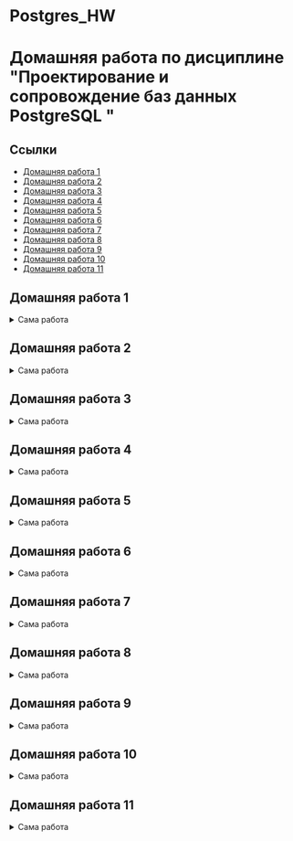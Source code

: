 # Postgres_HW
# Домашняя работа по дисциплине "Проектирование и сопровождение баз данных PostgreSQL "

## Ссылки

- [Домашняя работа 1](#домашняя-работа-1)
- [Домашняя работа 2](#домашняя-работа-2)
- [Домашняя работа 3](#домашняя-работа-3)
- [Домашняя работа 4](#домашняя-работа-4)
- [Домашняя работа 5](#домашняя-работа-5)
- [Домашняя работа 6](#домашняя-работа-6)
- [Домашняя работа 7](#домашняя-работа-7)
- [Домашняя работа 8](#домашняя-работа-8)
- [Домашняя работа 9](#домашняя-работа-9)
- [Домашняя работа 10](#домашняя-работа-10)
- [Домашняя работа 11](#домашняя-работа-11)

## Домашняя работа 1

<details>
<summary>Сама работа</summary>

---

### Задание

Подумать над выбором предметной области для выполнения финальной (экзаменационной) работы.
Выбирайте предметную область, которая вам интересна
и в которой вы разбираетесь или хотите разобраться.

Сделать краткое описание выбранной предметной области (1-2 страницы).
Если описание получится более объемным, не беда.
Ведь это описание затем войдет в финальный отчет.

Попытаться сформулировать требования к будущей базе данных.

### Работа

#### Цель работы

Описать словесно выбранную предметную область – "".

#### Описание предметной области


[Наверх](#ссылки)

---

</details>

## Домашняя работа 2

<details>
<summary>Сама работа</summary>

---

### Задание

Глава 3 (упражнения 1-4)

### Работа

#### Упражнение 1

Выполним запрос:

```sql
demo=# insert into aircrafts values ('SU9', 'Sukhoi SUperJet-100', 300);
ERROR:  0A000: cannot insert into column "model" of view "aircrafts"
DETAIL:  View columns that are not columns of their base relation are not updatable.
```

Ошибка нам говорит о том, что
колонки, не являющимися базовыми колонками своего отношения не могут обновляться через представление.

Посмотрим, какие колонки не являются базовыми для отношения:

```sql
demo=# \d+ aircrafts
                                       View "bookings.aircrafts"
    Column     |     Type     | Collation | Nullable | Default | Storage  |         Description
---------------+--------------+-----------+----------+---------+----------+-----------------------------
 aircraft_code | character(3) |           |          |         | extended | Aircraft code, IATA
 model         | text         |           |          |         | extended | Aircraft model
 range         | integer      |           |          |         | plain    | Maximal flying distance, km
View definition:
 SELECT ml.aircraft_code,
    ml.model ->> lang() AS model,
    ml.range
   FROM aircrafts_data ml;
```

Такой колонкой является `model`, соответственно.

#### Упражнение 2

Пример запроса:

```sql
demo=# select * from aircrafts order by range desc;
 aircraft_code |        model        | range
---------------+---------------------+-------
 773           | Боинг 777-300       | 11100
 763           | Боинг 767-300       |  7900
 319           | Аэробус A319-100    |  6700
 320           | Аэробус A320-200    |  5700
 321           | Аэробус A321-200    |  5600
 733           | Боинг 737-300       |  4200
 SU9           | Сухой Суперджет-100 |  3000
 CR2           | Бомбардье CRJ-200   |  2700
 CN1           | Сессна 208 Караван  |  1200
(9 rows)
```

#### Упражнение 3

Пример такого запроса:

```sql
demo=# UPDATE aircrafts SET range = range*2 WHERE model LIKE 'Sukhoi SuperJet%';
UPDATE 1
```

#### Упражнение 4

Пример такого запроса:

```sql
demo=# DELETE FROM aircrafts WHERE aircraft_code = '123';
DELETE 0
```

[Наверх](#ссылки)

---

</details>

## Домашняя работа 3

<details>
<summary>Сама работа</summary>

---

### Задание

Глава 4 (упражнения 2, 4, 8, 12, 15, 21, 30, 33, 35)

### Работа

#### Упражнение 2

Создадим таблицу, наполним её данными и сделаем выборку по ней.

```sql
demo=# CREATE TABLE test_numeric
( measurement numeric,
description text
);
CREATE TABLE

demo=# insert into test_numeric values
demo-# (1234567890.0987654321, 'Точность 20 знаков, масштаб 10 знаков'),
demo-# (1.5, 'Точность 2 знака, масштаб 1 знак'),
demo-# (0.12345678901234567890, 'Точность 21 знак, масштаб 20 знаков'),
demo-# (1234567890, 'Точность 10 знаков, масштаб 0 знаков (целое число)');
INSERT 0 4

demo=# select * from test_numeric;
      measurement       |                    description
------------------------+----------------------------------------------------
  1234567890.0987654321 | Точность 20 знаков, масштаб 10 знаков
                    1.5 | Точность 2 знака, масштаб 1 знак
 0.12345678901234567890 | Точность 21 знак, масштаб 20 знаков
             1234567890 | Точность 10 знаков, масштаб 0 знаков (целое число)
(4 rows)
```


#### Упражнение 4

Выполним эксперименты с плавающей точкой:

```sql
demo=# select 2e-45::real > 1e-45::real;
 ?column?
----------
 f
(1 row)

demo=# select 4e-324::double precision > 3e-324::double precision;
 ?column?
----------
 f
(1 row)
```

#### Упражнение 8

```sql
demo=# CREATE TABLE test_serial
( id serial PRIMARY KEY,
name text);
CREATE TABLE

demo=# INSERT INTO test_serial (name) VALUES ('Вишневая');
INSERT 0 1

demo=#INSERT INTO test_serial ( id, name ) VALUES ( 2, 'Прохладная' );
INSERT 0 1
```

При выполнении этой команды СУБД выдаст сообщение об ошибке. Почему?

```sql
demo=# INSERT INTO test_serial (name) VALUES ('Грушевая');
ERROR:  23505: duplicate key value violates unique constraint "test_serial_pkey"
DETAIL:  Key (id)=(2) already exists.
```

Потому что автоматическое значение нумерации serial увеличилось на 1 и этот id уже свободен. Повторяющееся значение ключа нарушает ограничение уникальности "test_serial_pkey".

```sql
demo=# INSERT INTO test_serial (name) VALUES ('Грушевая');
INSERT 0 1
demo=# INSERT INTO test_serial (name) VALUES ('Зеленая');
INSERT 0 1
demo=# DELETE FROM test_serial WHERE id = 4;
DELETE 1
demo=# INSERT INTO test_serial (name) VALUES ('Луговая');
INSERT 0 1
```

Теперь сделаем выборку. В нумерации образовалась «дыра». Это из-за того, что при формировании нового значения из последовательности поиск максимального значения, уже имеющегося в столбце, не выполняется.

```sql
demo=# SELECT * FROM test_serial;
 id |    name
----+------------
  1 | Вишневая
  2 | Прохладная
  3 | Грушевая
  5 | Луговая
(4 rows)
```

#### Упражнение 12

```sql
demo=# show datestyle;
 DateStyle
-----------
 ISO, DMY
(1 row)

demo=# set datestyle to 'MDY';
SET

demo=# show datestyle;
 DateStyle
-----------
 ISO, MDY
(1 row)

demo=# SELECT '18-05-2016'::date;
ERROR:  22008: date/time field value out of range: "18-05-2016"
LINE 1: SELECT '18-05-2016'::date;
               ^
HINT:  Perhaps you need a different "datestyle" setting.

demo=# SELECT '05-18-2016'::date;
    date    
------------
 2016-05-18
(1 row)

demo=# SELECT '05-18-2016'::date;
    date    
------------
 2016-05-18
(1 row)

demo=# SET datestyle TO 'Postgres, DMY';
SET

demo=# show datestyle;
   DateStyle
---------------
 Postgres, DMY
(1 row)

demo=# select current_date;
 current_date
--------------
 04-10-2020
(1 row)

demo=# set datestyle to 'SQL, DMY';
SET
demo=# select current_date;
 current_date
--------------
 04/10/2020
(1 row)

demo=# set datestyle to 'German, DMY';
SET
Time: 0.519 ms
demo=# select current_date;
 current_date
--------------
 04.10.2020
(1 row)
```

#### Упражнение 15

Проэкспериментируем с преобразованием даты в строку.

```sql
demo=# SELECT to_char(current_timestamp, 'ddыmm');
 to_char
---------
 04ы10
(1 row)

demo=# SELECT to_char(current_timestamp, 'MM/DD/YYYY');
  to_char
------------
 10/04/2020
(1 row)

demo=# SELECT to_char(current_timestamp, 'DD-MM-YYYY')::date;
  to_char
------------
 2020-10-04
(1 row)
```

#### Упражнение 21

Предположу, что интервал "1 месяц" добавит единицу ко времени месяца.
В первом случае выведет 2016-02-29, а во втором — 2016-03-29.

```sql
demo=# SELECT ('2016-01-31'::date +'1 mon'::interval) AS new_date;
      new_date
---------------------
 2016-02-29 00:00:00
(1 row)

demo=# SELECT ('2016-02-29'::date +'1 mon'::interval) AS new_date;
      new_date
---------------------
 2016-03-29 00:00:00
(1 row)
```

Отлично, я угадал! =)

#### Упражнение 30

Предположения:

```sql
INSERT INTO test_bool VALUES (TRUE, 'yes');
INSERT INTO test_bool VALUES (yes, 'yes');
-- "yes" — невалидный boolean

INSERT INTO test_bool VALUES ('yes', true);
-- "'yes'" — то же самое, но в виде строки.
-- Если в SQL слабая типизация, то ошибка будет как выше.
-- Если сильная — ошибка типа.
-- Ну и true — невалидная строка.

INSERT INTO test_bool VALUES ('yes', TRUE);
-- То же самое, как выше.

INSERT INTO test_bool VALUES ('1', 'true');
-- '1' — вообще строка.
-- Если типизация сильная, ошибка типа.
-- Если типисация слабая, то будет '1' -> 1 -> true, т.е. без ошибки.

INSERT INTO test_bool VALUES (1, 'true');
-- Зависит от силы типизации, см. выше.

INSERT INTO test_bool VALUES ('t', 'true');
-- Типизация, но надо смотреть, является ли t — булевым значением.

INSERT INTO test_bool VALUES ('t', truth);
-- Ошибка со строкой. Надо в кавычки заворачивать.

INSERT INTO test_bool VALUES (true, true);
-- Ошибка со строкой. Надо в кавычки заворачивать.

INSERT INTO test_bool VALUES (1::boolean, 'true');
-- Явное преобразование. Скорее всего, ошибки не будет.

INSERT INTO test_bool VALUES (111::boolean, 'true');
-- Явное преобразование. Скорее всего, ошибка будет,
-- т.к. не понятно, можно ли 111 привести в boolean.
```

Итог:

```sql
demo=# INSERT INTO test_bool VALUES (TRUE, 'yes');
INSERT 0 1

demo=# INSERT INTO test_bool VALUES (yes, 'yes');
ERROR:  42703: column "yes" does not exist
LINE 1: INSERT INTO test_bool VALUES (yes, 'yes');
                                      ^

demo=# INSERT INTO test_bool VALUES ('yes', true);
INSERT 0 1

demo=# INSERT INTO test_bool VALUES ('yes', TRUE);
INSERT 0 1

demo=# INSERT INTO test_bool VALUES ('1', 'true');
INSERT 0 1

demo=# INSERT INTO test_bool VALUES (1, 'true');
ERROR:  42804: column "a" is of type boolean but expression is of type integer
LINE 1: INSERT INTO test_bool VALUES (1, 'true');
                                      ^
HINT:  You will need to rewrite or cast the expression.

demo=# INSERT INTO test_bool VALUES ('t', 'true');
INSERT 0 1

demo=# INSERT INTO test_bool VALUES ('t', truth);
ERROR:  42703: column "truth" does not exist
LINE 1: INSERT INTO test_bool VALUES ('t', truth);
                                           ^

demo=# INSERT INTO test_bool VALUES (true, true);
INSERT 0 1

demo=# INSERT INTO test_bool VALUES (1::boolean, 'true');
INSERT 0 1

demo=# INSERT INTO test_bool VALUES (111::boolean, 'true');
INSERT 0 1
```

Вывод: типизация слабая, но неявные преобразования идут через строковые значения.
Целые числа надо преобразовывать явно.

#### Упражнение 33

```sql
demo=# CREATE TABLE food(food text[][]);
CREATE TABLE
demo=# insert into food values ('{ { "сосиска", "макароны", "кофе" },{ "котлета", "каша", "кофе" },{ "сосиска", "каша", "кофе" },{ "котлета", "каша", "чай" } }'::text[][]);
demo=# select food[1][1] from food;
  food
---------
 сосиска
(1 row)
```

#### Упражнение 35

```sql
demo=# SELECT '[{"мяч":"футбол"},{"бита":"бейсбол"},{"ракетка":"тенис"}]'::json -> 2;
      ?column?
---------------------
 {"ракетка":"тенис"}
(1 строка)


demo=#
demo=# SELECT '[{"мяч":"футбол"},{"бита":"бейсбол"},{"ракетка":"тенис"}]'::json -> 'мяч';
 ?column?
----------

(1 строка)


demo=#
demo=# SELECT '["мяч","бита","ракетка"]'::json ->> 0;
 ?column?
----------
 мяч
(1 строка)


demo=#
demo=# SELECT '{"мяч":"футбол","бита":"бейсбол","ракетка":"тенис"}'::json ->> 'бита';
 ?column?
----------
 бейсбол
(1 строка)


demo=#
demo=# SELECT '{"игры": {"компьютерные": ["dark","souls"], "спортивные":4}}'::json #> '{игры,компьютерные,0}';
 ?column?
----------
 "dark"
(1 строка)


demo=#
demo=# SELECT '{"игры": {"компьютерные": ["dark","souls"], "спортивные":4}}'::json #>> '{игры,компьютерные,0}';
 ?column?
----------
 dark
(1 строка)
```

[Наверх](#ссылки)

---

</details>

## Домашняя работа 4

<details>
<summary>Сама работа</summary>

---

### Задание

Глава 5 (упражнения 2, 9, 17, 18)

### Работа

#### Упражнение 2

Посмотрите, какие ограничения уже наложены на атрибуты таблицы «Успеваемость» (progress).
В качестве примера рассмотрим такой вариант. Добавьте в таблицу progress еще один атрибут — «Форма проверки знаний» (test_form), который может принимать только два значения: «экзамен» или «зачет». Тогда набор допустимых значений атрибута «Оценка» (mark) будет зависеть от того, экзамен или зачет предусмотрены по данной дисциплине. Если предусмотрен экзамен, тогда допускаются значения 3, 4, 5, если зачет — тогда 0 (не зачтено) или 1 (зачтено).

```sql
edu=# ALTER TABLE progress
ADD CHECK (
( test_form = 'экзамен' AND mark IN ( 3, 4, 5 ) )
OR
( test_form = 'зачет' AND mark IN ( 0, 1 ) )
);
edu=# \d progress
                               Таблица "public.progress"
     Столбец     |     Тип      | Правило сортировки | Допустимость NULL | По умолчанию 
-----------------+--------------+--------------------+-------------------+--------------
 record_book     | numeric(5,0) |                    | not null          | 
 acad_year       | text         |                    | not null          | 
 term            | numeric(1,0) |                    | not null          | 
 discipline_code | smallint     |                    | not null          | 
 mark            | numeric(1,0) |                    | not null          | 
 test_form       | text         |                    | not null          | 
Индексы:
    "progress_pkey" PRIMARY KEY, btree (record_book, acad_year, term, discipline_code)
    "no_double_mark" UNIQUE CONSTRAINT, btree (record_book, acad_year, term, discipline_code, mark)
Ограничения-проверки:
    "progress_acad_year_check" CHECK (ltrim(acad_year, ' '::text) <> ''::text)
    "progress_check" CHECK (test_form = 'экзамен'::text AND (mark = ANY (ARRAY[3::numeric, 4::numeric, 5::numeric])) OR test_form = 'зачет'::text AND (mark = ANY (ARRAY[0::numeric, 1::numeric])))
    "progress_mark_check" CHECK (mark >= 0::numeric AND mark <= 5::numeric)
    "progress_term_check" CHECK (term = 1::numeric OR term = 2::numeric)
    "progress_test_form_check" CHECK (test_form = 'экзамен'::text OR test_form = 'зачет'::text)
Ограничения внешнего ключа:
    "progress_discipline_code_fkey" FOREIGN KEY (discipline_code) REFERENCES disciplines(discipline_code) ON UPDATE CASCADE
    "progress_record_book_fkey" FOREIGN KEY (record_book) REFERENCES students(record_book) ON UPDATE CASCADE ON DELETE CASCADE



edu=# ALTER TABLE progress ADD CHECK
edu(# (test_form='экзамен' and mark IN (2,3,4,5)) OR
edu(# (test_form='зачет'   and mark IN (0,1)));
ALTER TABLE
```

Проверьте, как будет работать новое ограничение в модифицированной таблице progress. Для этого выполните команды INSERT, как удовлетворяющие ограничению, так и нарушающие его.

```sql
edu=# INSERT INTO students VALUES (7, 'student 1', 658, 7685);
INSERT 0 1
edu=# INSERT INTO progress VALUES (4, 'Mathematics', '2',2, 4, 'экзамен');
INSERT 0 1
edu=# INSERT INTO progress VALUES (4, 'Mathematics', '2',2, 0, 'зачет');
ОШИБКА: новая строка в отношении “progress” нарушает ограничение-проверку "progress_mark_check"
ПОДРОБНОСТИ: Ошибочная строка содержит (4, 'Mathematics', '2',2, 0, 'зачет').
```

В таблице уже было ограничение на допустимые значения атрибута mark. Как вы думаете, не будет ли оно конфликтовать с новым ограничением? Проверьте эту гипотезу. Если ограничения конфликтуют, тогда удалите старое ограничение и снова попробуйте добавить строки в таблицу.

Они конфликтуют, в таком случае удалим ограничение, и попробуем добавить строки снова.

```sql
edu=# ALTER TABLE progress DROP CONSTRAINT progress_mark_check;
edu=# INSERT INTO progress VALUES (4, 'Mathematics', '2',2, 0, 'зачет');

INSERT 0 1
```

#### Упражнение 9

В таблице «Студенты» (students) есть текстовый атрибут name, на который наложено ограничение NOT NULL. Как вы думаете, что будет, если при вводе новой строки в эту таблицу дать атрибуту name в качестве значения пустую строку?

```sql
edu=# INSERT INTO students VALUES (2, '', 979, 74673);
INSERT 0 1
```

Добавим ограничение ( name <> '' )

```sql
edu=# ALTER TABLE students ADD CHECK ( name <> '' );
ALTER TABLE
edu=# INSERT INTO students VALUES (3, '', 979, 74673);
ОШИБКА: новая строка в отношении “progress” нарушает ограничение-проверку
"students_name_check"
```

Посмотрим что теперь будет при вставке строки с пустым значением

```sql
edu=# INSERT INTO students VALUES (3, ' ', 979, 74673);
INSERT 0 1
```

Добавим ограничение ( trim (name) <> '' )

```sql
edu=# ALTER TABLE students ADD CHECK (trim (name) <> '');
ALTER TABLE
edu=# INSERT INTO students VALUES (3, ' ', 979, 74673);
ОШИБКА: новая строка в отношении “progress” нарушает ограничение-проверку
"students_name_check"
```

Есть ли подобные слабые места в таблице «Успеваемость» (progress)?
- Есть, с поля с текстовым типом могут быть вставлены пустые строки.

#### Упражнение 17

Подумайте, какие представления было бы целесообразно создать для нашей базы данных «Авиаперевозки». Необходимо учесть наличие различных групп пользователей, например: пилоты, диспетчеры, пассажиры, кассиры. Создайте представления и проверьте их в работе.

Диспетчер

```sql
demo=# CREATE VIEW dispatcher_info AS SELECT
demo-#  flight_no,
demo-#  scheduled_departure,
demo-#  status,
demo-#  model,
demo-#  range
demo-# FROM flights f
demo-# LEFT JOIN aircrafts a on f.aircraft_code = a.aircraft_code;
CREATE VIEW
demo=# SELECT * FROM  dispatcher_info;
 flight_no |  scheduled_departure   |  status   |        model        | range
-----------+------------------------+-----------+---------------------+-------
 PG0405    | 2016-09-13 08:35:00+03 | Arrived   | Airbus A321-200     |  5600
 PG0404    | 2016-10-03 18:05:00+03 | Arrived   | Airbus A321-200     |  5600
 PG0405    | 2016-10-03 08:35:00+03 | Arrived   | Airbus A321-200     |  5600
 PG0402    | 2016-11-07 11:25:00+03 | Scheduled | Airbus A321-200     |  5600
 PG0405    | 2016-10-14 08:35:00+03 | On Time   | Airbus A321-200     |  5600
 PG0404    | 2016-10-14 18:05:00+03 | Scheduled | Airbus A321-200     |  5600
 PG0403    | 2016-10-14 10:25:00+03 | Delayed   | Airbus A321-200     |  5600
 PG0402    | 2016-10-14 11:25:00+03 | On Time   | Airbus A321-200     |  5600
 PG0405    | 2016-10-23 08:35:00+03 | Scheduled | Airbus A321-200     |  5600
 PG0402    | 2016-10-21 11:25:00+03 | Scheduled | Airbus A321-200     |  5600
 PG0403    | 2016-10-21 10:25:00+03 | Scheduled | Airbus A321-200     |  5600
 PG0404    | 2016-10-21 18:05:00+03 | Scheduled | Airbus A321-200     |  5600
 PG0405    | 2016-10-21 08:35:00+03 | Scheduled | Airbus A321-200     |  5600
 PG0402    | 2016-10-04 11:25:00+03 | Arrived   | Airbus A321-200     |  5600
 PG0402    | 2016-09-25 11:25:00+03 | Arrived   | Airbus A321-200     |  5600
```

#### Упражнение 18

Подумайте, какие еще таблицы было бы целесообразно дополнить столбцами типа json/jsonb. Вспомните, что, например, в таблице «Билеты» (tickets) уже есть столбец такого типа — contact_data. Выполните модификации таблиц и измените в них одну-две строки для проверки правильности ваших решений.

В таблицу bookings в качестве json поля можно добавить информамцию о периоде действия брони.

```sql
demo=# ALTER TABLE bookings ADD COLUMN booking_period jsonb;
ALTER TABLE

demo=# UPDATE bookings
demo-# SET booking_period='{"booking_start": "06.10.2020", "booking_end": "16.10.2020"}'
demo-# WHERE book_ref='000181';
UPDATE 1

demo=# SELECT * FROM bookings WHERE book_ref='000181';
 book_ref |       book_date        | total_amount |   booking_period
----------+------------------------+--------------+-------------------------------------------------------------
 000181   | 2016-10-08 12:28:00+03 |    131800.00 | {"booking_end": "16.10.2020", "booking_start": "06.10.2020"}
(1 строка)
```

[Наверх](#ссылки)

---

</details>

## Домашняя работа 5

<details>
<summary>Сама работа</summary>

---

### Задание

Глава 6 (упражнения 2, 7, 9, 13, 19, 21, 23)

### Работа

#### Упражнение 2

Этот запрос выбирает из таблицы «Билеты» (tickets) всех пассажиров с именами, состоящими из трех букв (в шаблоне присутствуют три символа «_»): 

```sql
SELECT passenger_name
FROM tickets
WHERE passenger_name LIKE '___ %';
```

Предложите шаблон поиска в операторе LIKE для выбора из этой таблицы всех пассажиров с фамилиями, состоящими из пяти букв.

```sql
demo=# SELECT passenger_name
demo-# FROM tickets
demo-# WHERE passenger_name LIKE '% _____';
   passenger_name
--------------------
   passenger_name  
------------------
 ILYA POPOV
 VLADIMIR POPOV
 PAVEL GUSEV
 LEONID ORLOV
 EVGENIY GUSEV
 NIKOLAY FOMIN
 EKATERINA ILINA
 ANTON POPOV
 ARTEM BELOV
 VLADIMIR POPOV
 ALEKSEY ISAEV
 ...

demo=# SELECT count(passenger_name)
demo=# FROM tickets
demo=# WHERE passenger_name LIKE '% _____';
 count 
-------
 14272
(1 row)
```

#### Упражнение 7

Самые крупные самолеты в нашей авиакомпании — это Boeing 777-300. Выяснить, между какими парами городов они летают, поможет запрос: 

```sql
SELECT DISTINCT departure_city, arrival_city
FROM routes r
JOIN aircrafts a ON r.aircraft_code = a.aircraft_code
WHERE a.model = 'Boeing 777-300'
ORDER BY 1;
```

Модифицируйте запрос таким образом, чтобы каждая пара городов была выведена только один раз

```sql
demo=# SELECT DISTINCT departure_city, arrival_city
FROM routes r
JOIN aircrafts a ON r.aircraft_code = a.aircraft_code
WHERE a.model = 'Boeing 777-300' AND departure_city > arrival_city
ORDER BY 1;
 departure_city | arrival_city 
----------------+--------------
 Москва         | Екатеринбург
 Новосибирск    | Москва
 Пермь          | Москва
 Сочи           | Москва
(4 строки)

или

SELECT DISTINCT r.departure_city, r.arrival_city
 FROM routes r
JOIN routes rr ON r.arrival_city = rr.departure_city
 AND rr.arrival_city = r.departure_city and r.arrival_city > rr.arrival_city
JOIN aircrafts a ON r.aircraft_code = a.aircraft_code
 WHERE a.model = 'Boeing 777-300'
ORDER BY 1;

```

#### Упражнение 9

Для ответа на вопрос, сколько рейсов выполняется из Москвы в Санкт-Петербург, можно написать совсем простой запрос: 

```sql
SELECT count( * )
FROM routes
WHERE departure_city = 'Москва'
AND arrival_city = 'Санкт-Петербург'
```

А с помощью какого запроса можно получить результат в таком виде?

```sql
 departure_city |  arrival_city   | count
----------------+-----------------+-------
 Москва         | Санкт-Петербург |    12

demo=# SELECT  departure_city , arrival_city , count( * )
	FROM routes
	Group by  departure_city , arrival_city
	Having departure_city = 'Москва'
	AND arrival_city = 'Санкт-Петербург';
	
 departure_city |  arrival_city   | count
----------------+-----------------+-------
 Москва         | Санкт-Петербург |    12
(1 строка)
```

#### Упражнение 13

Ответить на вопрос о том, каковы максимальные и минимальные цены билетов на все направления, может такой запрос: 

```sql
SELECT
f.departure_city,
f.arrival_city,
max( tf.amount ),
min( tf.amount )
FROM flights_v f
JOIN ticket_flights tf ON f.flight_id = tf.flight_id
GROUP BY 1, 2
ORDER BY 1, 2;
```

А как выявить те направления, на которые не было продано ни одного билета?

```sql
demo=# SELECT
demo-# f.departure_city,
demo-# f.arrival_city,
demo-# max( tf.amount ),
demo-# min( tf.amount )
demo-# FROM flights_v f
demo-# LEFT JOIN ticket_flights tf ON f.flight_id = tf.flight_id
demo-# GROUP BY 1, 2
demo-# ORDER BY 1, 2;

      departure_city      |       arrival_city       |    max    |   min
--------------------------+--------------------------+-----------+----------
 Абакан                   | Архангельск              |           |
 Абакан                   | Грозный                  |           |
 Абакан                   | Кызыл                    |           |
 Абакан                   | Москва                   | 101000.00 | 33700.00
 Абакан                   | Новосибирск              |   5800.00 |  5800.00
 Абакан                   | Томск                    |   4900.00 |  4900.00
 Анадырь                  | Москва                   | 185300.00 | 61800.00
 Анадырь                  | Хабаровск                |  92200.00 | 30700.00
 Анапа                    | Белгород                 |  18900.00 |  6300.00
 Анапа                    | Москва                   |  36600.00 | 12200.00
```

#### Упражнение 19

В разделе 6.4 мы использовали рекурсивный алгоритм в общем табличном выражении. Изучите этот пример, чтобы лучше понять работу рекурсивного алгоритма:

```sql
WITH RECURSIVE ranges ( min_sum, max_sum )
AS (
VALUES( 0, 100000 ),
( 100000, 200000 ),
( 200000, 300000 )
UNION ALL
SELECT min_sum + 100000, max_sum + 100000
FROM ranges
WHERE max_sum < ( SELECT max( total_amount ) FROM bookings )
)
SELECT * FROM ranges;
```

##### Задание 1

Модифицируйте запрос, добавив в него столбец level (можно назвать его и iteration). Этот столбец должен содержать номер текущей итерации, поэтому нужно увеличивать его значение на единицу на каждом шаге. Не забудьте задать начальное значение для добавленного столбца в предложении VALUES.

```sql
demo=# WITH RECURSIVE ranges ( min_sum, max_sum, iteration )
AS (
VALUES( 0,
100000,0 ),
( 100000, 200000 ,0 ),
( 200000, 300000 ,0 )
UNION ALL
SELECT min_sum + 100000, max_sum + 100000, iteration+1
FROM ranges
WHERE max_sum < ( SELECT max( total_amount ) FROM bookings )
)
SELECT * FROM ranges;

min_sum | max_sum | iteration 
---------+---------+-----------
       0 |  100000 |         0
  100000 |  200000 |         0
  200000 |  300000 |         0
  100000 |  200000 |         1
  200000 |  300000 |         1
  300000 |  400000 |         1
  200000 |  300000 |         2
  300000 |  400000 |         2
  400000 |  500000 |         2
  300000 |  400000 |         3
  400000 |  500000 |         3
  500000 |  600000 |         3
  400000 |  500000 |         4
  500000 |  600000 |         4
  600000 |  700000 |         4
  500000 |  600000 |         5
  600000 |  700000 |         5
  700000 |  800000 |         5
  600000 |  700000 |         6

```

##### Задание 2

Для завершения экспериментов замените UNION ALL на UNION и выполните запрос. Сравните этот результат с предыдущим, когда мы использовали UNION ALL.

```sql
demo=# WITH RECURSIVE ranges ( min_sum, max_sum )
AS (
VALUES( 0,
100000 ),
( 100000, 200000 ),
( 200000, 300000 )
UNION
SELECT min_sum + 100000, max_sum + 100000
FROM ranges
WHERE max_sum < ( SELECT max( total_amount ) FROM bookings )
)
SELECT * FROM ranges;

 min_sum | max_sum
---------+---------
       0 |  100000
  100000 |  200000
  200000 |  300000
  300000 |  400000
  400000 |  500000
  500000 |  600000
  600000 |  700000
  700000 |  800000
  800000 |  900000
  900000 | 1000000
 1000000 | 1100000
 1100000 | 1200000
 1200000 | 1300000
(13 строк)
```

#### Упражнение 21

В тексте главы был приведен запрос, выводящий список городов, в которые нет рейсов из Москвы.

```sql
demo=# SELECT DISTINCT a.city
FROM airports a
WHERE NOT EXISTS (
SELECT * FROM routes r
WHERE r.departure_city = 'Москва'
AND r.arrival_city = a.city
)
AND a.city <> 'Москва'
ORDER BY city;

         city         
----------------------
 Благовещенск
 Иваново
 Иркутск
 Калуга
 Когалым
 Комсомольск-на-Амуре
 Кызыл
 Магадан
 Нижнекамск
 Новокузнецк
 Стрежевой
 Сургут
 Удачный
 Усть-Илимск
 Усть-Кут
 Ухта
 Череповец
 Чита
 Якутск
 Ярославль
(20 строк)

```

Можно предложить другой вариант, в котором используется одна из операций над множествами строк: объединение, пересечение или разность.
Вместо знака «?» поставьте в приведенном ниже запросе нужное ключевое слово — UNION, INTERSECT или EXCEPT — и обоснуйте ваше решение.

```sql
demo=# SELECT city
FROM airports
WHERE city <> 'Москва'
EXCEPT
SELECT arrival_city
FROM routes
WHERE departure_city = 'Москва'
ORDER BY city;

         city         
----------------------
 Благовещенск
 Иваново
 Иркутск
 Калуга
 Когалым
 Комсомольск-на-Амуре
 Кызыл
 Магадан
 Нижнекамск
 Новокузнецк
 Стрежевой
 Сургут
 Удачный
 Усть-Илимск
 Усть-Кут
 Ухта
 Череповец
 Чита
 Якутск
 Ярославль
(20 строк)

```

EXCEPT потому что требуется исключить те города, в которые нет рейсов из Москвы.

#### Упражнение 23

Предположим, что департамент развития нашей авиакомпании задался вопросом: каким будет общее число различных маршрутов, которые теоретически можно проложить между всеми городами? Если в каком-то городе имеется более одного аэропорта, то это учитывать не будем, т. е. маршрутом будем считать путь между городами, а не между аэропортами. Здесь мы используем соединение таблицы с самой собой на основе неравенства значений атрибутов.

```sql
SELECT count( *)
FROM ( SELECT DISTINCT city FROM airports ) AS a1
JOIN ( SELECT DISTINCT city FROM airports ) AS a2
ON a1.city <> a2.city;
 count 
-------
 10100
(1 строка)

```

Перепишите этот запрос с общим табличным выражением.

```sql


demo=# WITH a1 AS 
(SELECT DISTINCT city FROM airports),
a2 AS (SELECT DISTINCT city FROM airports )
Select count(*)
From a1 inner join a2 on  a1.city <> a2.city;

 count 
-------
 10100
(1 строка)



WITH city_from AS
( SELECT DISTINCT city FROM airports )
SELECT count( * )
FROM city_from f
JOIN ( SELECT DISTINCT city FROM airports ) AS a2
ON f.city <> a2.city;
```

[Наверх](#ссылки)

---

</details>

## Домашняя работа 6

<details>
<summary>Сама работа</summary>

---

### Задание

Глава 7 (упражнения 1, 2, 4)

### Работа

#### Упражнение 1

Добавьте в определение таблицы aircrafts_log значение по умолчанию current_timestamp и соответствующим образом измените команды INSERT, приведенные в тексте главы.

```sql
demo=# CREATE TEMP TABLE aircrafts_log AS
SELECT * FROM aircrafts WITH DATA;
SELECT 9

demo=# ALTER TABLE aircrafts_log
ADD COLUMN log_timestamp TIMESTAMP DEFAULT (current_timestamp);
ALTER TABLE

demo=# SELECT * FROM aircrafts_log;
 aircraft_code |        model        | range |       log_timestamp        
---------------+---------------------+-------+----------------------------
 773           | Boeing 777-300      | 11100 | 2021-12-22 20:43:15.375481
 763           | Boeing 767-300      |  7900 | 2021-12-22 20:43:15.375481
 321           | Airbus A321-200     |  5600 | 2021-12-22 20:43:15.375481
 319           | Airbus A319-100     |  6700 | 2021-12-22 20:43:15.375481
 733           | Boeing 737-300      |  4200 | 2021-12-22 20:43:15.375481
 CN1           | Cessna 208 Caravan  |  1200 | 2021-12-22 20:43:15.375481
 CR2           | Bombardier CRJ-200  |  2700 | 2021-12-22 20:43:15.375481
 SU9           | Sukhoi SuperJet-100 |  6000 | 2021-12-22 20:43:15.375481
 320           | Airbus A320-200     |  5700 | 2021-12-22 20:43:15.375481
(9 строк)

demo=# TRUNCATE aircrafts_log;
TRUNCATE TABLE

demo=# CREATE TEMP TABLE aircrafts_tmp AS
SELECT * FROM aircrafts WITH NO DATA;
CREATE TABLE AS

demo=# ALTER TABLE aircrafts_tmp
ADD PRIMARY KEY ( aircraft_code );
ALTER TABLE

demo=# ALTER TABLE aircrafts_tmp
ADD UNIQUE ( model );
ALTER TABLE

demo=# WITH add_row AS (INSERT INTO aircrafts_tmp
SELECT * FROM aircrafts RETURNING *)
INSERT INTO aircrafts_log
SELECT add_row.aircraft_code, add_row.model, add_row.range
FROM add_row;
INSERT 0 9

demo=# SELECT * FROM aircrafts_log;
 aircraft_code |        model        | range |       log_timestamp        
---------------+---------------------+-------+----------------------------
 773           | Boeing 777-300      | 11100 | 2021-12-22 20:43:51.464377
 763           | Boeing 767-300      |  7900 | 2021-12-22 20:43:51.464377
 321           | Airbus A321-200     |  5600 | 2021-12-22 20:43:51.464377
 319           | Airbus A319-100     |  6700 | 2021-12-22 20:43:51.464377
 733           | Boeing 737-300      |  4200 | 2021-12-22 20:43:51.464377
 CN1           | Cessna 208 Caravan  |  1200 | 2021-12-22 20:43:51.464377
 CR2           | Bombardier CRJ-200  |  2700 | 2021-12-22 20:43:51.464377
 SU9           | Sukhoi SuperJet-100 |  6000 | 2021-12-22 20:43:51.464377
 320           | Airbus A320-200     |  5700 | 2021-12-22 20:43:51.464377
(9 строк)
```

#### Упражнение 2

В предложении RETURNING можно указывать не только символ «∗», означающий выбор всех столбцов таблицы, но и более сложные выражения, сформированные на основе этих столбцов. В тексте главы мы копировали содержимое таблицы «Самолеты» в таблицу aircrafts_tmp, используя в предложении RETURNING именно «∗». Однако возможен и другой вариант запроса:

```sql

WITH add_row AS
( INSERT INTO aircrafts_tmp
SELECT * FROM aircrafts
RETURNING aircraft_code, model, range,
current_timestamp, 'INSERT'
)
INSERT INTO aircrafts_log
SELECT ? FROM add_row;


demo=# WITH add_row AS
( INSERT INTO aircrafts_tmp
SELECT * FROM aircrafts
RETURNING aircraft_code, model, range,
current_timestamp, 'INSERT'
)
INSERT INTO aircrafts_log
SELECT add_row.aircraft_code, add_row.model, add_row.range, current_timestamp FROM add_row;
INSERT 0 9
demo=# Select * from aircrafts_log;
 aircraft_code |        model        | range |       log_timestamp        
---------------+---------------------+-------+----------------------------
 773           | Boeing 777-300      | 11100 | 2021-12-22 20:54:17.522852
 763           | Boeing 767-300      |  7900 | 2021-12-22 20:54:17.522852
 321           | Airbus A321-200     |  5600 | 2021-12-22 20:54:17.522852
 319           | Airbus A319-100     |  6700 | 2021-12-22 20:54:17.522852
 733           | Boeing 737-300      |  4200 | 2021-12-22 20:54:17.522852
 CN1           | Cessna 208 Caravan  |  1200 | 2021-12-22 20:54:17.522852
 CR2           | Bombardier CRJ-200  |  2700 | 2021-12-22 20:54:17.522852
 SU9           | Sukhoi SuperJet-100 |  6000 | 2021-12-22 20:54:17.522852
 320           | Airbus A320-200     |  5700 | 2021-12-22 20:54:17.522852
(9 строк)

```

#### Упражнение 4

В тексте главы в предложениях ON CONFLICT команды INSERT мы использовали только выражения, состоящие из имени одного столбца.
Однако в таблице «Места» (seats) первичный ключ является составным и включает два столбца.
Напишите команду INSERT для вставки новой строки в эту таблицу и предусмотрите возможный конфликт добавляемой строки со строкой, уже имеющейся в таблице.
Сделайте два варианта предложения ON CONFLICT: первый — с использованием перечисления имен столбцов для проверки наличия дублирования, второй — с использованием предложения ON CONSTRAINT.

Для того чтобы не изменить содержимое таблицы «Места», создайте ее копию и выполняйте все эти эксперименты с таблицей-копией.



```sql
demo=# CREATE TEMP TABLE seats_tmp
 AS SELECT * FROM SEATS;
SELECT 1339
demo=# ALTER TABLE seats_tmp ADD PRIMARY KEY (aircraft_code, seat_no);
ALTER TABLE

demo=# \d seats_tmp
                                  Таблица "pg_temp_3.seats_tmp"
     Столбец     |          Тип          | Правило сортировки | Допустимость NULL | По умолчанию
-----------------+-----------------------+--------------------+-------------------+
 aircraft_code   | character(3)          |                    | not null          |
 seat_no         | character varying(4)  |                    | not null          |
 fare_conditions | character varying(10) |                    |                   |
Индексы:
    "seats_tmp_pkey" PRIMARY KEY, btree (aircraft_code, seat_no)

demo=# INSERT INTO seats_tmp
SELECT aircraft_code, seat_no, fare_conditions
 FROM seats ON CONFLICT DO NOTHING;
INSERT 0 0

demo=# INSERT INTO seats_tmp
 VALUES ( 319, '2A', 'Business' )
 ON CONFLICT ON CONSTRAINT seats_tmp_pkey
 DO UPDATE SET aircraft_code = excluded.aircraft_code,
 seat_no = excluded.seat_no
 RETURNING *;
 aircraft_code | seat_no | fare_conditions
---------------+---------+-----------------
 319           | 2A      | Business
(1 строка)
```

[Наверх](#ссылки)

---

</details>

## Домашняя работа 7

<details>
<summary>Сама работа</summary>

---

### Задание

Глава 8 (упражнения 1, 3)

### Работа

#### Упражнение 1

Предположим, что для какой-то таблицы создан уникальный индекс по двум столбцам: column1 и column2. В таблице есть строка, у которой значение атрибута column1 равно ABC, а значение атрибута column2 - NULL. Мы решили добавить в таблицу еще одну строку с такими же значениями ключевых атрибутов, т.е. column1 - ABC, а column2 - NULL.

Как вы думаете, будет ли операция вставки новой строки успешной или завершится с ошибкой? Объясните ваше решение.

- Ошибки не будет, тк  в уникальных индексах можно использовать NULL. При этом NULL != NULL, и сравнение идти будет по связке атрибутов, а значения  с NULL  заведомо совпать не могут.

#### Упражнение 3

Обратимся к таблице «Перелеты» (ticket_flights). В ней имеется столбец «Класс обслуживания» (fare_conditions), который отличается от остальных тем, что в нем могут присутствовать лишь три различных значения: Comfort, Business и Economy. 

Выполните запросы, подсчитывающие количество строк, в которых атрибут fare_conditions принимает одно из трех возможных значений. Каждый из запросов выполните три-четыре раза, поскольку время может немного изменяться, и подсчитайте среднее время.

```sql
demo=# \timing on
Секундомер включён.

demo=# SELECT count( * )
FROM ticket_flights
WHERE fare_conditions = 'Comfort';
 count 
-------
 17291
(1 строка)

Время: 873,736 мс

demo=# SELECT count( * )
FROM ticket_flights
WHERE fare_conditions = 'Business';
 count  
--------
 107642
(1 строка)

Время: 136,537 мс

demo=# SELECT count( * )
FROM ticket_flights
WHERE fare_conditions = 'Economy';
 count  
--------
 920793
(1 строка)

Время: 176,089 мс

```

Проделайте те же эксперименты с таблицей ticket_flights. Будет ли различаться среднее время выполнения запросов для различных значений атрибута fare_conditions? Почему это имеет место?

Сделаем индекс к полю fare_conditions.

```sql

demo=# create index on ticket_flights (fare_conditions);
CREATE INDEX
Время: 1350,560 мс (00:01,351)
demo=# \d ticket_flights;
                                Таблица "bookings.ticket_flights"
     Столбец     |          Тип          | Правило сортировки | Допустимость NULL | По умолчанию 
-----------------+-----------------------+--------------------+-------------------+--------------
 ticket_no       | character(13)         |                    | not null          | 
 flight_id       | integer               |                    | not null          | 
 fare_conditions | character varying(10) |                    | not null          | 
 amount          | numeric(10,2)         |                    | not null          | 
Индексы:
    "ticket_flights_pkey" PRIMARY KEY, btree (ticket_no, flight_id)
    "ticket_flights_fare_conditions_idx" btree (fare_conditions)
Ограничения-проверки:
    "ticket_flights_amount_check" CHECK (amount >= 0::numeric)
    "ticket_flights_fare_conditions_check" CHECK (fare_conditions::text = ANY (ARRAY['Economy'::character varying::text, 'Comfort'::character varying::text, 'Business'::character varying::text]))
Ограничения внешнего ключа:
    "ticket_flights_flight_id_fkey" FOREIGN KEY (flight_id) REFERENCES flights(flight_id)
    "ticket_flights_ticket_no_fkey" FOREIGN KEY (ticket_no) REFERENCES tickets(ticket_no)
Ссылки извне:
    TABLE "boarding_passes" CONSTRAINT "boarding_passes_ticket_no_fkey" FOREIGN KEY (ticket_no, flight_id) REFERENCES ticket_flights(ticket_no, flight_id)


demo=# SELECT count( * )
FROM ticket_flights
WHERE fare_conditions = 'Comfort';
 count 
-------
 17291
(1 строка)

Время: 9,531 мс

demo=# SELECT count( * )
FROM ticket_flights
WHERE fare_conditions = 'Business';
 count  
--------
 107642
(1 строка)

Время: 33,550 мс

demo=# SELECT count( * )
FROM ticket_flights
WHERE fare_conditions = 'Economy';
 count  
--------
 920793
(1 строка)

Время: 104,998 мс

```

Индекс значительно уменьшил время для выборки .

[Наверх](#ссылки)

---

</details>

## Домашняя работа 8

<details>
<summary>Сама работа</summary>

---

### Задание

Глава 9 (упражнения 2, 3)

### Работа

#### Упражнение 2

Модифицируйте сценарий выполнения транзакций: в первой транзакции вместо фиксации изменений выполните их отмену с помощью команды ROLLBACK и посмотрите, будет ли удалена строка и какая конкретно.

```sql

1 session
demo=# begin;
BEGIN
demo=*# update aircrafts_tmp set range =2200 where aircraft_code = 'CN2';
UPDATE 0
demo=*# select * from aircrafts_tmp;
 aircraft_code |        model        | range 
---------------+---------------------+-------
 773           | Boeing 777-300      | 11100
 763           | Boeing 767-300      |  7900
 321           | Airbus A321-200     |  5600
 319           | Airbus A319-100     |  6700
 733           | Boeing 737-300      |  4200
 SU9           | Sukhoi SuperJet-100 |  6000
 320           | Airbus A320-200     |  5700
 CN1           | Cessna 208 Caravan  |  2100
 CR2           | Bombardier CRJ-200  |  1900
(9 строк)

demo=*# update aircrafts_tmp set range =2300 where aircraft_code = 'CN1';
UPDATE 1
demo=*# update aircrafts_tmp set range =1900 where aircraft_code = 'CR2';
UPDATE 1
demo=*# Rollback;
ROLLBACK



2 session

demo=# begin;
BEGIN
demo=*# Select * from aircrafts_tmp where range <2000;
 aircraft_code |       model        | range 
---------------+--------------------+-------
 CR2           | Bombardier CRJ-200 |  1900
(1 строка)

demo=*# Delete from aircrafts_tmp where range<2100;
DELETE 1
demo=!# end;




demo=# select * from aircrafts_tmp;
 aircraft_code |        model        | range 
---------------+---------------------+-------
 773           | Boeing 777-300      | 11100
 763           | Boeing 767-300      |  7900
 321           | Airbus A321-200     |  5600
 319           | Airbus A319-100     |  6700
 733           | Boeing 737-300      |  4200
 SU9           | Sukhoi SuperJet-100 |  6000
 320           | Airbus A320-200     |  5700
 CN1           | Cessna 208 Caravan  |  2100
(8 строк)

```

В итоге изменения проведенные в первой транзакции не сохранились из-за команды ROLLBACK, и вторая транзакция прошла независимо от первой. Поэтому удалилась строка, подходящая условию, которая была в изначальном состоянии таблицы. 

#### Упражнение 3

Когда говорят о таком феномене, как потерянное обновление, то зачастую в качестве примера приводится операция UPDATE, в которой значение какого-то атрибута изменяется с применением одного из действий арифметики. Например: 

```sql
UPDATE aircrafts_tmp SET range = range + 200 WHERE aircraft_code = 'CR2';
```

При выполнении двух и более подобных обновлений в рамках параллельных транзакций, использующих, например, уровень изоляции Read Committed, будут учтены все такие изменения (что и было показано в тексте главы). Очевидно, что потерянного обновления не происходит. Предположим, что в одной транзакции будет просто присваиваться новое значение.
```sql
UPDATE aircrafts_tmp
SET range = 2100
WHERE aircraft_code = 'CR2';
```
А в параллельной транзакции будет выполняться аналогичная команда:
```sql
UPDATE aircrafts_tmp
SET range = 2500
WHERE aircraft_code = 'CR2';
```
Очевидно, что сохранится только одно из значений атрибута range. Можно ли говорить, что в такой ситуации имеет место потерянное обновление? Если оно имеет место, то что можно предпринять для его недопущения? Обоснуйте ваш ответ.

- Транзакции пройдут последовательно и нет, обновление не потеряется, просто оно будет перезаписано другой транзакцией.   С пользовательской стороны кажется, что было потеряно обновление и чтобы избежать потерь, можно использовать более высокий уровень изоляции.

[Наверх](#ссылки)

---

</details>

## Домашняя работа 9

<details>
<summary>Сама работа</summary>

---

### Задание

Глава 10 (упражнения 3, 6, 8)

### Работа

#### Упражнение 3

Самостоятельно выполните команду EXPLAIN для запроса, содержащего общее табличное выражение (CTE). Посмотрите, на каком уровне находится узел плана, отвечающий за это выражение, как он оформляется. Учтите, что общие табличные выражения всегда материализуются, т. е. вычисляются однократно и результат их вычисления сохраняется в памяти, а затем все последующие обращения в рамках запроса направляются уже к этому материализованному результату.

```sql
demo=# EXPLAIN WITH exp AS
 (SELECT DISTINCT city FROM airports)
SELECT count(*) FROM exp AS exp1 JOIN exp AS exp2 ON exp1.city<>exp2.city;
                               QUERY PLAN                                
-------------------------------------------------------------------------
 Aggregate  (cost=262.11..262.12 rows=1 width=8)
   CTE exp
     ->  HashAggregate  (cost=3.30..4.31 rows=101 width=17)
           Group Key: airports.city
           ->  Seq Scan on airports  (cost=0.00..3.04 rows=104 width=17)
   ->  Nested Loop  (cost=0.00..232.55 rows=10100 width=0)
         Join Filter: (exp1.city <> exp2.city)
         ->  CTE Scan on exp exp1  (cost=0.00..2.02 rows=101 width=32)
         ->  CTE Scan on exp exp2  (cost=0.00..2.02 rows=101 width=32)
(9 строк)

```

#### Упражнение 6

Выполните команду EXPLAIN для запроса, в котором использована какая-нибудь из оконных функций. Найдите в плане выполнения запроса узел с именем WindowAgg. Попробуйте объяснить, почему он занимает именно этот уровень в плане.

```sql
demo=#  SELECT book_ref, total_amount, SUM(total_amount) OVER()
 FROM bookings ORDER BY 1 LIMIT 10;
 book_ref | total_amount |      sum       
----------+--------------+----------------
 00000F   |    265700.00 | 20766980900.00
 000012   |     37900.00 | 20766980900.00
 000068   |     18100.00 | 20766980900.00
 000181   |    131800.00 | 20766980900.00
 0002D8   |     23600.00 | 20766980900.00
 0002DB   |    101500.00 | 20766980900.00
 0002E0   |     89600.00 | 20766980900.00
 0002F3   |     69600.00 | 20766980900.00
 00034E   |     73300.00 | 20766980900.00
 000352   |    109500.00 | 20766980900.00
(10 строк)

demo=# EXPLAIN SELECT book_ref, total_amount, SUM(total_amount) OVER()
 FROM bookings ORDER BY 1 LIMIT 10;
                                            QUERY PLAN                          
                   
--------------------------------------------------------------------------------
-------------------
 Limit  (cost=0.42..0.87 rows=10 width=45)
   ->  WindowAgg  (cost=0.42..11796.09 rows=262788 width=45)
         ->  Index Scan using bookings_pkey on bookings  (cost=0.42..8511.24 row
s=262788 width=13)
(3 строки)
```
Сначала выполняется оконное агрегирование.
WindowAgg занимает этот уровень в плане выполнения, потому что сначала происходит оконное агрегирование.

#### Упражнение 8

Замена коррелированного подзапроса соединением таблиц является одним из способов повышения производительности. Предположим, что мы задались вопросом: сколько маршрутов обслуживают самолеты каждого типа? При этом нужно учитывать, что может иметь место такая ситуация, когда самолеты какого-либо типа не обслуживают ни одного маршрута. Поэтому необходимо использовать не только представление «Маршруты» (routes), но и таблицу «Самолеты» (aircrafts). Это первый вариант запроса, в нем используется коррелированный подзапрос. 
```sql
demo=# EXPLAIN ANALYZE
SELECT a.aircraft_code AS a_code,
a.model,
( SELECT count( r.aircraft_code )
FROM routes r
WHERE r.aircraft_code = a.aircraft_code
) AS num_routes
FROM aircrafts a
GROUP BY 1, 2
ORDER BY 3 DESC;
                                                       QUERY PLAN                                           
             
------------------------------------------------------------------------------------------------------------
-------------
 Sort  (cost=236.31..236.34 rows=9 width=56) (actual time=14.199..14.202 rows=9 loops=1)
   Sort Key: ((SubPlan 1)) DESC
   Sort Method: quicksort  Memory: 25kB
   ->  HashAggregate  (cost=1.11..236.17 rows=9 width=56) (actual time=10.088..14.137 rows=9 loops=1)
         Group Key: a.aircraft_code
         Batches: 1  Memory Usage: 24kB
         ->  Seq Scan on aircrafts a  (cost=0.00..1.09 rows=9 width=48) (actual time=7.049..7.056 rows=9 loo
ps=1)
         SubPlan 1
           ->  Aggregate  (cost=26.10..26.11 rows=1 width=8) (actual time=0.775..0.776 rows=1 loops=9)
                 ->  Seq Scan on routes r  (cost=0.00..25.88 rows=89 width=4) (actual time=0.376..0.744 rows
=79 loops=9)
                       Filter: (aircraft_code = a.aircraft_code)
                       Rows Removed by Filter: 631
 Planning Time: 10.923 ms
 Execution Time: 14.351 ms
(14 строк)


А в этом варианте коррелированный подзапрос раскрыт и заменен внешним
соединением:

demo=# EXPLAIN ANALYZE
SELECT a.aircraft_code AS a_code,
a.model,
count( r.aircraft_code ) AS num_routes
FROM aircrafts a
LEFT OUTER JOIN routes r
ON r.aircraft_code = a.aircraft_code
GROUP BY 1, 2
ORDER BY 3 DESC;
                                                          QUERY PLAN                                        
                  
------------------------------------------------------------------------------------------------------------
------------------
 Sort  (cost=31.83..31.85 rows=9 width=56) (actual time=2.216..2.221 rows=9 loops=1)
   Sort Key: (count(r.aircraft_code)) DESC
   Sort Method: quicksort  Memory: 25kB
   ->  HashAggregate  (cost=31.60..31.69 rows=9 width=56) (actual time=2.191..2.201 rows=9 loops=1)
         Group Key: a.aircraft_code
         Batches: 1  Memory Usage: 24kB
         ->  Hash Right Join  (cost=1.20..28.05 rows=710 width=52) (actual time=0.058..1.392 rows=711 loops=
1)
               Hash Cond: (r.aircraft_code = a.aircraft_code)
               ->  Seq Scan on routes r  (cost=0.00..24.10 rows=710 width=4) (actual time=0.006..0.288 rows=
710 loops=1)
               ->  Hash  (cost=1.09..1.09 rows=9 width=48) (actual time=0.037..0.038 rows=9 loops=1)
                     Buckets: 1024  Batches: 1  Memory Usage: 9kB
                     ->  Seq Scan on aircrafts a  (cost=0.00..1.09 rows=9 width=48) (actual time=0.019..0.02
4 rows=9 loops=1)
 Planning Time: 0.360 ms
 Execution Time: 2.362 ms
(14 строк)

```
Исследуйте планы выполнения обоих запросов. Попытайтесь найти объяснение различиям в эффективности их выполнения. Чтобы получить усредненную картину, выполните каждый запрос несколько раз. 

Предложите аналогичную пару запросов к базе данных «Авиаперевозки». Проведите необходимые эксперименты с вашими запросами.


```sql
demo=# EXPLAIN ANALYZE SELECT f.flight_id, (SELECT max(tf.amount)
 FROM ticket_flights tf
 WHERE f.flight_id = tf.flight_id)
 FROM flights_v f WHERE f.flight_id<100
 GROUP BY 1
 ORDER BY 1;
                                                                     QUERY PLAN                             
                                        
------------------------------------------------------------------------------------------------------------
----------------------------------------
 Group  (cost=0.57..2178750.69 rows=100 width=36) (actual time=217.293..19669.898 rows=99 loops=1)
   Group Key: f.flight_id
   ->  Nested Loop  (cost=0.57..74.69 rows=100 width=4) (actual time=0.072..3.163 rows=99 loops=1)
         ->  Nested Loop  (cost=0.43..42.87 rows=100 width=8) (actual time=0.043..2.411 rows=99 loops=1)
               ->  Index Scan using flights_pkey on flights f  (cost=0.29..11.04 rows=100 width=12) (actual 
time=0.021..0.424 rows=99 loops=1)
                     Index Cond: (flight_id < 100)
               ->  Index Only Scan using airports_pkey on airports dep  (cost=0.14..0.32 rows=1 width=4) (ac
tual time=0.013..0.013 rows=1 loops=99)
                     Index Cond: (airport_code = f.departure_airport)
                     Heap Fetches: 99
         ->  Index Only Scan using airports_pkey on airports arr  (cost=0.14..0.32 rows=1 width=4) (actual t
ime=0.004..0.004 rows=1 loops=99)
               Index Cond: (airport_code = f.arrival_airport)
               Heap Fetches: 99
   SubPlan 1
     ->  Aggregate  (cost=21786.75..21786.76 rows=1 width=32) (actual time=198.646..198.646 rows=1 loops=99)
           ->  Seq Scan on ticket_flights tf  (cost=0.00..21786.58 rows=69 width=6) (actual time=151.522..19
8.626 rows=40 loops=99)
                 Filter: (f.flight_id = flight_id)
                 Rows Removed by Filter: 1045686
 Planning Time: 6.057 ms
 Execution Time: 19670.173 ms
(19 строк)

```

А в этом варианте коррелированный подзапрос раскрыт и заменен внешним соединением:

```sql
demo=# EXPLAIN ANALYZE SELECT f.flight_id, max(tf.amount)
 FROM flights_v f
 LEFT OUTER JOIN ticket_flights tf ON f.flight_id = tf.flight_id
WHERE f.flight_id<100
 GROUP BY 1
 ORDER BY 1;
                                                                           QUERY PLAN                       
                                                     
------------------------------------------------------------------------------------------------------------
-----------------------------------------------------
 GroupAggregate  (cost=22139.35..22164.03 rows=100 width=36) (actual time=326.446..328.585 rows=99 loops=1)
   Group Key: f.flight_id
   ->  Sort  (cost=22139.35..22147.24 rows=3157 width=10) (actual time=326.373..326.812 rows=3988 loops=1)
         Sort Key: f.flight_id
         Sort Method: quicksort  Memory: 283kB
         ->  Hash Join  (cost=20.97..21955.86 rows=3157 width=10) (actual time=2.071..325.100 rows=3988 loop
s=1)
               Hash Cond: (f.arrival_airport = arr.airport_code)
               ->  Hash Join  (cost=16.63..21942.90 rows=3157 width=14) (actual time=2.004..323.141 rows=398
8 loops=1)
                     Hash Cond: (f.departure_airport = dep.airport_code)
                     ->  Hash Right Join  (cost=12.29..21929.94 rows=3157 width=18) (actual time=1.950..321.
088 rows=3988 loops=1)
                           Hash Cond: (tf.flight_id = f.flight_id)
                           ->  Seq Scan on ticket_flights tf  (cost=0.00..19172.26 rows=1045726 width=10) (a
ctual time=0.037..134.945 rows=1045726 loops=1)
                           ->  Hash  (cost=11.04..11.04 rows=100 width=12) (actual time=0.097..0.097 rows=99
 loops=1)
                                 Buckets: 1024  Batches: 1  Memory Usage: 13kB
                                 ->  Index Scan using flights_pkey on flights f  (cost=0.29..11.04 rows=100 
width=12) (actual time=0.020..0.065 rows=99 loops=1)
                                       Index Cond: (flight_id < 100)
                     ->  Hash  (cost=3.04..3.04 rows=104 width=4) (actual time=0.050..0.051 rows=104 loops=1
)
                           Buckets: 1024  Batches: 1  Memory Usage: 12kB
                           ->  Seq Scan on airports dep  (cost=0.00..3.04 rows=104 width=4) (actual time=0.0
04..0.023 rows=104 loops=1)
               ->  Hash  (cost=3.04..3.04 rows=104 width=4) (actual time=0.062..0.062 rows=104 loops=1)
                     Buckets: 1024  Batches: 1  Memory Usage: 12kB
                     ->  Seq Scan on airports arr  (cost=0.00..3.04 rows=104 width=4) (actual time=0.010..0.
031 rows=104 loops=1)
 Planning Time: 0.746 ms
 Execution Time: 328.656 ms
(24 строки)
```
[Наверх](#ссылки)

---

</details>

## Домашняя работа 10

<details>
<summary>Сама работа</summary>

---

### Предисловие

Программирование на стороне сервера.

Выполняется на основе [презентации](https://edu.postgrespro.ru/sqlprimer/sqlprimer-2019-msu-09.pdf)
и главы 4 учебного пособия "Администрирование информационных систем".
Учебную базу данных можно наполнить информацией, функциями и триггерами
с помощью команд, выполняемых в командной строке Debian:

```bash
createdb ais -U postgres
psql -d ais -f adj_list.sql -U postgres
```

Файл `adj_list.sql` находится в составе архива исходных текстов, прилагаемых к учебному пособию.
Они находятся [здесь](http://www.morgunov.org/docs/inf_sys_admin_prg.tgz)

Эти исходные тексты также есть в виртуальной машине ОС Debian
в каталоге `/home/WORK/Databases/Admin_DB/UTF-8`.
В составе этих примеров есть и те,
которые не приведены в тексте пособия,
но они могут быть полезными при выполнении финального задания.

### Задание

Нужно проделать упражнения 12-18 на стр. 86-88 учебного пособия "Администрирование информационных систем".
Почти все эти упражнения являются простыми, ознакомительными, не требующими программирования.

http://www.morgunov.org/programming.html
http://www.morgunov.org/docs/inf_sys_admin.pdf
### Работа

#### Упражнение 12

```bash
psql -d ais -c "Select * from Personnel"

emp_nbr | emp_name |         address         | birth_date 
---------+----------+-------------------------+------------
       0 | вакансия |                         | 2014-05-19
       1 | Иван     | ул. Любителей языка C   | 1962-12-01
       2 | Петр     | ул. UNIX гуру           | 1965-10-21
       3 | Антон    | ул. Ассемблерная        | 1964-04-17
       4 | Захар    | ул. им. СУБД PostgreSQL | 1963-09-27
       5 | Ирина    | просп. Программистов    | 1968-05-12
       6 | Анна     | пер. Перловый           | 1969-03-20
       7 | Андрей   | пл. Баз данных          | 1945-11-07
       8 | Николай  | наб. ОС Linux           | 1944-12-01
(9 строк)

psql -d ais -c "Select * from Org_chart"

      job_title      | emp_nbr | boss_emp_nbr |  salary   
---------------------+---------+--------------+-----------
 Президент           |       1 |              | 1000.0000
 Вице-президент 1    |       2 |            1 |  900.0000
 Вице-президент 2    |       3 |            1 |  800.0000
 Архитектор          |       4 |            3 |  700.0000
 Ведущий программист |       5 |            3 |  600.0000
 Программист C       |       6 |            3 |  500.0000
 Программист Perl    |       7 |            5 |  450.0000
 Оператор            |       8 |            5 |  400.0000
(8 строк)

psql -d ais -c "Select * from Personnel_org_chart"
 emp_nbr |   emp   | boss_emp_nbr | boss  
---------+---------+--------------+-------
       1 | Иван    |              | 
       2 | Петр    |            1 | Иван
       3 | Антон   |            1 | Иван
       4 | Захар   |            3 | Антон
       5 | Ирина   |            3 | Антон
       6 | Анна    |            3 | Антон
       7 | Андрей  |            5 | Ирина
       8 | Николай |            5 | Ирина
(8 строк)


psql -d ais -c "select * from create_paths"
 level1 | level2 | level3 | level4  
--------+--------+--------+---------
 Иван   | Антон  | Ирина  | Андрей
 Иван   | Антон  | Ирина  | Николай
 Иван   | Петр   |        | 
 Иван   | Антон  | Захар  | 
 Иван   | Антон  | Анна   | 
(5 строк)
```

#### Упражнение 13

Проверка структуры дерева на предмет отсутствия циклов.

```sql
ais=# update org_chart set boss_emp_nbr = 4 where emp_nbr = 3;
UPDATE 1
ais=# select * from tree_test();
 tree_test 
-----------
 Cycles
(1 строка)

ais=# select* from org_chart;
      job_title      | emp_nbr | boss_emp_nbr |  salary   
---------------------+---------+--------------+-----------
 Президент           |       1 |              | 1000.0000
 Вице-президент 1    |       2 |            1 |  900.0000
 Архитектор          |       4 |            3 |  700.0000
 Ведущий программист |       5 |            3 |  600.0000
 Программист C       |       6 |            3 |  500.0000
 Программист Perl    |       7 |            5 |  450.0000
 Оператор            |       8 |            5 |  400.0000
 Вице-президент 2    |       3 |            4 |  800.0000
(8 строк)

ais=# update org_chart set boss_emp_nbr = 8 where emp_nbr = 3;
UPDATE 1
ais=# select * from tree_test();
 tree_test 
-----------
 Cycles
(1 строка)

ais=# select* from org_chart;
      job_title      | emp_nbr | boss_emp_nbr |  salary   
---------------------+---------+--------------+-----------
 Президент           |       1 |              | 1000.0000
 Вице-президент 1    |       2 |            1 |  900.0000
 Архитектор          |       4 |            3 |  700.0000
 Ведущий программист |       5 |            3 |  600.0000
 Программист C       |       6 |            3 |  500.0000
 Программист Perl    |       7 |            5 |  450.0000
 Оператор            |       8 |            5 |  400.0000
 Вице-президент 2    |       3 |            8 |  800.0000
(8 строк)

```

#### Упражнение 14

Обход дерева снизу вверх.

```sql
ais=# select * from up_tree_traversal(6);
 emp_nbr | boss_emp_nbr 
---------+--------------
       6 |            3
       3 |            1
       1 |            ø
(3 rows)
ais=# select * from up_tree_traversal2(6) as (emp int, boss int);
 emp | boss 
-----+------
   6 |    3
   3 |    1
   1 |    ø
(3 rows)
ais=# select * from up_tree_traversal (( select emp_nbr from personnel where emp_name = 'Захар' ));
 emp_nbr | boss_emp_nbr 
---------+--------------
       4 |            3
       3 |            1
       1 |            ø
(3 rows)
```

#### Упражнение 15
Выполните операцию удаления поддерева с помощью функции delete_subtree(). Параметром функции является код работника.
SELECT * FROM delete_subtree( 6 );
Аналогично работе с функцией up_tree_traversal() используйте
подзапрос для получения кода работника по его имени. После удале-
ния поддерева посмотрите, что стало с организационной структурой,
с помощью двух представлений Personnel_org_chart и Create_paths.
Удаление поддерева

```sql
ais=# select * from create_paths;
 level1 | level2 | level3 | level4  
--------+--------+--------+---------
 Иван   | Антон  | Ирина  | Андрей
 Иван   | Антон  | Ирина  | Николай
 Иван   | Петр   | ø      | ø
 Иван   | Антон  | Захар  | ø
 Иван   | Антон  | Анна   | ø
(5 rows)
ais=# select * from personnel_org_chart;
 emp_nbr |   emp   | boss_emp_nbr | boss  
---------+---------+--------------+-------
       1 | Иван    |            ø | ø
       2 | Петр    |            1 | Иван
       3 | Антон   |            1 | Иван
       4 | Захар   |            3 | Антон
       5 | Ирина   |            3 | Антон
       6 | Анна    |            3 | Антон
       7 | Андрей  |            5 | Ирина
       8 | Николай |            5 | Ирина
(8 rows)
ais=# select * from delete_subtree(4);
 delete_subtree 
----------------
 
(1 row)
ais=# select * from create_paths;
 level1 | level2 | level3 | level4  
--------+--------+--------+---------
 Иван   | Антон  | Ирина  | Андрей
 Иван   | Антон  | Ирина  | Николай
 Иван   | Петр   | ø      | ø
 Иван   | Антон  | Анна   | ø
(4 rows)
ais=# select * from personnel_org_chart;
 emp_nbr |   emp   | boss_emp_nbr | boss  
---------+---------+--------------+-------
       1 | Иван    |            ø | ø
       2 | Петр    |            1 | Иван
       3 | Антон   |            1 | Иван
       5 | Ирина   |            3 | Антон
       6 | Анна    |            3 | Антон
       7 | Андрей  |            5 | Ирина
       8 | Николай |            5 | Ирина
(7 rows)
ais=# select * from delete_subtree(( select emp_nbr from personnel where emp_name = 'Анна' )); delete_subtree 
----------------
 
(1 row)
ais=# select * from create_paths;
 level1 | level2 | level3 | level4  
--------+--------+--------+---------
 Иван   | Антон  | Ирина  | Андрей
 Иван   | Антон  | Ирина  | Николай
 Иван   | Петр   | ø      | ø
(3 rows)
ais=# select * from personnel_org_chart;
 emp_nbr |   emp   | boss_emp_nbr | boss  
---------+---------+--------------+-------
       1 | Иван    |            ø | ø
       2 | Петр    |            1 | Иван
       3 | Антон   |            1 | Иван
       5 | Ирина   |            3 | Антон
       7 | Андрей  |            5 | Ирина
       8 | Николай |            5 | Ирина
(6 rows)
```

#### Упражнение 16

Если в таблице «Организационная структура» осталось мало
данных, то дополните ее данными и выполните удаление элемента
иерархии и продвижение дочерних элементов на один уровень вверх
(т. е. к «бабушке»).
SELECT * FROM delete_and_promote_subtree( 5 );
Аналогично работе с функцией up_tree_traversal() используйте под-
запрос для получения кода работника по его имени.
После удаления элемента иерархии посмотрите, что стало
с организационной структурой, с помощью двух представлений
Personnel_org_chart и Create_paths.

```sql
ais=# select * from delete_and_promote_subtree(( select emp_nbr from personnel where emp_name='Антон' ));
 delete_and_promote_subtree 
----------------------------
 
(1 row)
ais=# select * from create_paths;
 level1 | level2 | level3  | level4 
--------+--------+---------+--------
 Иван   | Петр   | ø       | ø
 Иван   | Ирина  | Николай | ø
 Иван   | Ирина  | Андрей  | ø
(3 rows)
ais=# select * from personnel_org_chart;
 emp_nbr |   emp   | boss_emp_nbr | boss  
---------+---------+--------------+-------
       1 | Иван    |            ø | ø
       2 | Петр    |            1 | Иван
       7 | Андрей  |            5 | Ирина
       8 | Николай |            5 | Ирина
       5 | Ирина   |            1 | Иван
(5 rows)
```

#### Упражнение 17
Представление Create_paths позволяет отобразить только
четыре уровня иерархии. Модифицируйте его так, чтобы оно могло
работать с пятью уровнями иерархии.

```sql
ais=# create view create_paths_5 (level1, level2, level3, level4, level5) as
select O1.emp as e1, O2.emp as e2, O3.emp as e3, O4.emp as e4, O5.emp as e5
 from personnel_org_chart as O1
 left outer join personnel_org_chart as O2
 on O1.emp = O2.boss
 left outer join personnel_org_chart as O3
 on O2.emp = O3.boss
 left outer join personnel_org_chart as O4
 on O3.emp = O4.boss
 left outer join personnel_org_chart as O5
 on O4.emp = O5.boss where O1.emp = 'Иван';
CREATE VIEW

ais=# select * from create_paths_5;
 level1 | level2 | level3  | level4 | level5 
--------+--------+---------+--------+--------
 Иван   | Ирина  | Андрей  | ø      | ø
 Иван   | Ирина  | Николай | ø      | ø
 Иван   | Петр   | ø       | ø      | ø
(3 rows)
```

#### Упражнение 18
Самостоятельно ознакомьтесь с таким средством работы
с таблицами базы данных, как курсоры (cursors). Воспользуйтесь технической документацией на PostgreSQL, глава «PL/pgSQL – SQL Procedural Language». Напишите небольшую функцию с применением курсора.

```sql
ais=# alter table personnel add column ne_goden text;
ALTER TABLE

ais=# create or replace function army() returns void as
 $$
 declare curs cursor for select * from personnel where (cast(current_date as date)-cast(birth_date as date))/365 > 27;
 begin
 open curs;
 move curs;
 while found loop
 update personnel set ne_goden='yes' where current of curs;
 move curs;
 end loop;
 close curs;
 end
 $$
 language plpgsql;
CREATE FUNCTION

ais=# select * from army();
 army 
------
 
(1 row)

ais=# select * from personnel;
 emp_nbr | emp_name |         address         | birth_date | ne_goden 
---------+----------+-------------------------+------------+----------
       0 | вакансия |                         | 2014-05-19 | ø
       1 | Иван     | ул. Любителей языка C   | 1962-12-01 | yes
       2 | Петр     | ул. UNIX гуру           | 1965-10-21 | yes
       3 | Антон    | ул. Ассемблерная        | 1964-04-17 | yes
       4 | Захар    | ул. им. СУБД PostgreSQL | 1963-09-27 | yes
       5 | Ирина    | просп. Программистов    | 1968-05-12 | yes
       6 | Анна     | пер. Перловый           | 1969-03-20 | yes
       7 | Андрей   | пл. Баз данных          | 1945-11-07 | yes
       8 | Николай  | наб. ОС Linux           | 1944-12-01 | yes
(9 rows)
```

[Наверх](#ссылки)

---

</details>

## Домашняя работа 11

<details>
<summary>Сама работа</summary>

---

### Предисловие

Полнотекстовый поиск.

Задание выполняется на основе презентации 10 "Полнотекстовый поиск"
и главы 12 документации на [Постгрес](https://postgrespro.ru/docs/postgresql/12/textsearch)

### Задание

Придумать и реализовать пример использования полнотекстового поиска,
аналогичный (можно более простой или более сложный) тому примеру с библиотечным каталогом,
который был приведен в презентации.
Можно использовать исходные тексты, приведенные в [презентации](https://edu.postgrespro.ru/sqlprimer/sqlprimer-2019-msu-10.tgz).

### Работа

```sql
demo=# create table books (book_id integer primary key, book_description text);
CREATE TABLE
demo=# \copy books from '/home/nz/Downloads/books2.txt';
COPY 1000
demo=# alter table books add column ts_description tsvector;
ALTER TABLE
demo=# update books set ts_description = to_tsvector('russian', book_description);
UPDATE 1000

demo=# SELECT * FROM books WHERE ts_description @@ to_tsquery('SQL');
-[ RECORD 1 ]----+--------------------------------------------------------------------------------------------------------------------------------------------------------------------------------------------------------------------------------------------------------------------------------------------------------------------------
book_id          | 807
book_description | Маркин, Александр Васильевич. Построение запросов и программирование на SQL [Текст] : учебное пособие : [для студентов высших учебных заведений, обучающихся по специальности 230201 "Информационные системы и технологии"] / А. В. Маркин. - Москва : Диалог-МИФИ, 2011. - 344 с.
ts_description   | '2011':33 '230201':21 '344':34 'sql':9 'александр':2 'васильевич':3 'высш':15 'диалог':31 'диалог-миф':30 'заведен':17 'запрос':5 'информацион':22 'маркин':1,28 'миф':32 'москв':29 'обуча':18 'пособ':12 'построен':4 'программирован':7 'систем':23 'специальн':20 'студент':14 'текст':10 'технолог':25 'учебн':11,16

demo=# SELECT book_id, book_description FROM books WHERE ts_description @@ plainto_tsquery('александр');
book_id  | book_description
---------+----------------------------------------------------------------------------------------------------------------------------------------
      16 | Солодовников, Александр Самуилович. Введение в линейную алгебру и линейное программирование [Текст] / А. С. Солодовников. - Москва : Просвещение, 1966. - 182, [1] с.
      23 | Малявко, Александр Антонович. Формальные языки и компиляторы [Текст] : учебное пособие для вузов : [по направлению "Информатика и вычислительная техника"] / А. А. Малявко. - Москва : Юрайт, 2018. - 431 с.
      49 | Вальвачев, Александр Николаевич. Программирование на языке ПАСКАЛЬ для персональных ЭВМ ЕС [Текст] : справочное пособие / А. Н. Вальвачев, В. С. Крисевич. - Минск : Вышэйшая школа, 1989. - 222, [1] с.
      55 | Кубенский, Александр Александрович. Функциональное программирование [Текст] : учебник и практикум для академического бакалавриата : [по инженерно-техническим направлениям] / А. А. Кубенский. - Москва : Юрайт, 2017. - 345, [3] с.
      70 | Егоров, Александр Иванович. Введение в теорию управления системами с распределенными параметрами [Текст] : учебное пособие / А. И. Егоров, Л. Н. Знаменская. - Санкт-Петербург ; Москва ; Краснодар : Лань, 2017. - 288 с.
     115 | Водовозов, Александр Михайлович. Микроконтроллеры для систем автоматики [Текст] : учебное пособие / Водовозов A. M. - Москва ; Вологда : Инфра-Инженерия, 2017. - 163, [1] с.
     141 | Малявко, Александр Антонович. Параллельное программирование на основе технологий OpenMP, MPI, CUDA [Текст] : учебное пособие для академического бакалавриата / А. А. Малявко. - Москва : Юрайт, 2017. - 115, [1] с.
     156 | Голиков, Александр Ильич. Применение функции чувствительности в многокритериальной оптимизации [Текст] / А. И. Голиков, Г. Г. Коткин. - Москва : ВЦ АН СССР, 1986. - 34, [2] с.
     247 | Кузнецов, Александр Сергеевич. Теория вычислительных процессов [Текст] : [учебник для студентов вузов по специальностям: "Программное обеспечение вычислительной техники и автоматизированных систем", "Прикладная информатика"] / А. С. Кузнецов, Р. Ю. Царев, А. Н. Князьков. - Красноярск : КрасГАУ, 2015. - 210 с.
     267 | Горстко, Александр Борисович. Азбука программирования. [Текст] : руководство / А. Б. Горстко, С. В. Кочковая. - Москва : Знание, 1988. - 140, [3] с.
     296 | Кузнецов, Александр Сергеевич. Теория вычислительных процессов [Текст] : [учебник для студентов вузов по специальностям: "Программное обеспечение вычислительной техники и автоматизированных систем", "Прикладная информатика"] / А. С. Кузнецов, Р. Ю. Царев, А. Н. Князьков. - Красноярск : СФУ, 2015. - 183 с.
     330 | Павлов, Александр Анатольевич. Линейные модели в нелинейных системах управления [Текст] / А. А. Павлов. - Киев : Технiка, 1982. - 166, [1] с.
     342 | Гонтаренко, Александр Николаевич. Котонные ластичные машины для верхнего трикотажа [Текст] / А. Н. Гонтаренко, В. Д. Худин. - Москва : Легкая и пищевая промышленность, 1981. - 237, [2] с.
     396 | Дадаян, Александр Арсенович. Алгебра и начала анализа [Текст] / А. А. Дадаян, И. А. Новик ; под ред. А. А. Дадаяна ; [рец.: доц. каф. В. Т. Воднев, И. Н. Бурдина]. - Минск : Вышэйшая школа, 1980. - 367 с.
     444 | Медведев, Александр Васильевич. Основы теории обучающихся систем [Текст] : учебное пособие / А. В. Медведев. - Красноярск : [б. и.], 1982. - 107 с.
     622 | Рудаков, Александр Иванович. Язык Паскаль и технология программирования [Текст] : учеб. пособие / А. И. Рудаков, Г. М. Рудакова. - Красноярск : КГУ, 1992. - 95 с.
     497 | Кузьмин, Александр Васильевич. Основы программирования систем числового программного управления [Текст] : [учебное пособие для студентов высших учебных заведений по направлению "Конструкторско-технологическое обеспечение машиностроительных производств"] / А. В. Кузьмин, А. Г. Схиртладзе. - Старый Оскол : ТНТ, 2013. - 239 с.
     525 | Здзиарски, Джонатан. IPhone SDK [Текст] : разработка приложений / Джонатан Здзиарски ; [пер. с англ. Александры Маленковой]. - Санкт-Петербург : БХВ-Петербург, 2013. - 488 с.
     548 | Кузин, Александр Владимирович. Микропроцессорная техника [Текст] : учебник : [по группам специальностей "Информатика и вычислительная техника", "Электротехника"] / А. В. Кузин, М. А. Жаворонков. - Москва : Академия, 2013. - 303, [1] с.
     559 | Попов, Александр Михайлович. Экономико-математические методы и модели [Текст] : высшая математика для экономистов : учебник для бакалавров : [для студентов вузов по специальностям экономики и управления] / А. М. Попов, В. Н. Сотников ; под ред. А. М. Попова. - Москва : Юрайт, 2013. - 479 с.
     587 | Могилев, Александр Владимирович. Технологии поиска и хранения информации. Технологии автоматизации управления [Текст] : [учебник для учащихся старших классов физико-математического, информационно-технологического и других профилей] / А. В. Могилев, Л. В. Листрова. - Санкт-Петербург : БХВ-Петербург, 2012. - 320 с.
     625 | Прокопенко, Александр Владимирович. Синтез систем реального времени с гарантированной доступностью программно-информационных ресурсов [Текст] / А. В. Прокопенко, М. А. Русаков, Р. Ю. Царев. - Красноярск : СФУ, 2013. - 91 с.
     664 | Пупков, Александр Николаевич. Информатика и программирование [Текст] : [учебное пособие для студентов вузов] / А. Н. Пупков, В. В. Самарин, Р. Ю. Царев. - Красноярск : СФУ, 2012. - 156 с.
     723 | Бычков, Александр Григорьевич. Сборник задач по теории вероятностей, математической статистике и методам оптимизации [Текст] : [учебное пособие для студентов учебных заведений среднего профессионального образования] / А. Г. Бычков. - Москва : ФОРУМ, 2012. - 221, [1] с.
     728 | Перова, Александра Алексеевна. Электронные вычислительные машины и основы программирования [Текст] : учебник для техникумов / А. А. Перова, В. П. Феоктистов. - Москва : Статистика, 1978. - 285, [1] с.
     730 | Микушин, Александр Владимирович. Цифровые устройства и микропроцессоры [Текст] : [учебное пособие для студентов вузов по направлению Телекоммуникации] / А. В. Микушин, А. М. Сажнев, В. И. Сединин. - Санкт-Петербург : БХВ-Петербург, 2010. - 818 с.
     807 | Маркин, Александр Васильевич. Построение запросов и программирование на SQL [Текст] : учебное пособие : [для студентов высших учебных заведений, обучающихся по специальности 230201 "Информационные системы и технологии"] / А. В. Маркин. - Москва : Диалог-МИФИ, 2011. - 344 с.
     815 | Корбут, Александр Антонович. Дискретное программирование [Текст] / А. А. Корбут, Ю. Ю. Финкельштейн ; под ред. Д. Б. Юдина. - Москва : Наука, 1969. - 368 с.
     846 | Суранов, Александр Яковлевич. LabVIEW 8.20 [Текст] : справочник по функциям / А. Я. Суранов. - Москва : ДМК Пресс, 2007. - 534, [1] с.
     875 | Хоторн, Роб. Разработка баз данных Microsoft SOL Server 2000 на примерах [Текст] / Р. Хоторн ; ред.: В. В. Александров, А. В. Журавлев, В. В. Александров. - Москва ; Санкт-Петербург : Вильямс, 2001. - 460 с.
     919 | Базисный фортран [Текст] / авт. текста А. Л. Александров, авт. текста Ю. Ю. Галимов, авт. текста Б. Ш. Кауфман, авт. текста Н. Б. Лебедева, авт. текста, ред. Н. П. Брусенцов. - Москва : МГУ, 1982. - 199 с.
     929 | Замулин, Александр Васильевич. Типы данных в языках программирования и базах данных [Текст] / А. В. Замулин ; отв. ред. В. Е. Котов. - Новосибирск : Наука, Сибирское отделение, 1987. - 147, [3] с.
     981 | Брудно, Александр Львович. Московские олимпиады по программированию [Текст] / А.Л. Брудно, Л.И. Каплан; Под ред. Б.Н. Наумова. - Москва : Наука, 1990. - 208 с.
(33 rows)

demo=# SELECT count(*) FROM books WHERE ts_description @@ to_tsquery('C++');
 count 
-------
    39
(1 row)
```

[Наверх](#ссылки)

---

</details>
